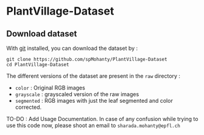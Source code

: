# PlantVillage-Dataset

## Download dataset

With [git](https://git-scm.com/downloads) installed, you can download the dataset by : 
```
git clone https://github.com/spMohanty/PlantVillage-Dataset
cd PlantVillage-Dataset
```
The different versions of the dataset are present in the `raw` directory : 
* `color` : Original RGB images
* `grayscale` : grayscaled version of the raw images
* `segmented` : RGB images with just the leaf segmented and color corrected.

TO-DO : Add Usage Documentation. In case of any confusion while trying to use this code now, please shoot an email to `sharada.mohanty@epfl.ch`
